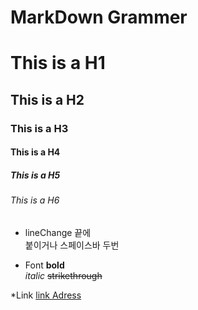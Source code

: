 # MarkDown Grammer

# This is a H1
## This is a H2
### This is a H3
#### This is a H4
##### This is a H5
###### This is a H6

* lineChange
끝에 <br> 붙이거나 스페이스바 두번

* Font
**bold**<br>
_italic_
~~strikethrough~~

*Link
[link Adress](www.naver.com)
